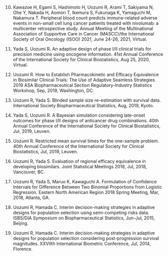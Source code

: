 
10.	Kawazoe H, Egami S, Hashimoto H, Uozumi R, Arami T, Sakiyama N, Ohe Y, Nakada H, Aomori T, Ikemura S, Fukunaga K, Yamaguchi M, Nakamura T. Peripheral blood count predicts immune-related adverse events in non-small cell lung cancer patients treated with nivolumab: a multicenter retrospective study. Annual Meeting of the Multinational Association of Supportive Care in Cancer (MASCC)/the International Society of Oral Oncology (ISOO) 2021, June 24-26, 2021, Virtual. 

9.	Yada S, Uozumi R. An adaptive design of phase I/II clinical trials for precision medicine using oncogene information. 41st Annual Conference of the International Society for Clinical Biostatistics, Aug 25, 2020, Virtual. 

8.	Uozumi R. How to Establish Pharmacokinetic and Efficacy Equivalence in Biosimilar Clinical Trials: The Use of Adaptive Seamless Strategies. 2019 ASA Biopharmaceutical Section Regulatory-Industry Statistics Workshop, Sep, 2019, Washington, DC. 

7.	Uozumi R, Yada S. Blinded sample size re-estimation with survival data. International Society Biopharmaceutical Statistics, Aug, 2019, Kyoto. 

6.	Yada S, Uozumi R. A Bayesian simulation considering late-onset outcomes for phase I/II designs of anticancer drug combinations. 40th Annual Conference of the International Society for Clinical Biostatistics, Jul, 2019, Leuven. 

5.	Uozumi R. Restricted mean survival times for the one-sample problem. 40th Annual Conference of the International Society for Clinical Biostatistics, Jul, 2019, Leuven. 

4.	Uozumi R, Yada S. Evaluation of regional efficacy equivalence in developing biosimilars. Joint Statistical Meetings 2018, Jul, 2018, Vancouver, BC. 

3.	Uozumi R, Yada S, Maruo K, Kawaguchi A. Formulation of Confidence Intervals for Difference Between Two Binomial Proportions from Logistic Regression. Eastern North American Region 2018 Spring Meeting, Mar, 2018, Atlanta, GA. 

2.	Uozumi R, Hamada C. Interim decision-making strategies in adaptive designs for population selection using semi-competing risks data. ISBS/DIA Symposium on Biopharmaceutical Statistics, Jun-Jul, 2015, Beijing. 

1.	Uozumi R, Hamada C. Interim decision-making strategies in adaptive designs for population selection considering post-progression survival magnitudes. XXVIIth International Biometric Conference, Jul, 2014, Florence. 
